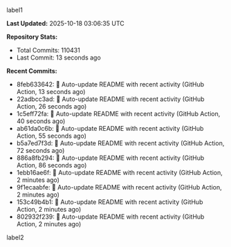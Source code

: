 
label1 
<!-- ACTIVITY_START -->
**Last Updated:** 2025-10-18 03:06:35 UTC

**Repository Stats:**
- Total Commits: 110431
- Last Commit: 13 seconds ago

**Recent Commits:**
- 8feb633642: 🤖 Auto-update README with recent activity (GitHub Action, 13 seconds ago)
- 22adbcc3ad: 🤖 Auto-update README with recent activity (GitHub Action, 26 seconds ago)
- 1c5eff72fa: 🤖 Auto-update README with recent activity (GitHub Action, 40 seconds ago)
- ab61da0c6b: 🤖 Auto-update README with recent activity (GitHub Action, 55 seconds ago)
- b5a7ed7f3d: 🤖 Auto-update README with recent activity (GitHub Action, 72 seconds ago)
- 886a8fb294: 🤖 Auto-update README with recent activity (GitHub Action, 86 seconds ago)
- 1ebb16ae6f: 🤖 Auto-update README with recent activity (GitHub Action, 2 minutes ago)
- 9f1ecaabfe: 🤖 Auto-update README with recent activity (GitHub Action, 2 minutes ago)
- 153c49b4b1: 🤖 Auto-update README with recent activity (GitHub Action, 2 minutes ago)
- 802932f239: 🤖 Auto-update README with recent activity (GitHub Action, 2 minutes ago)
<!-- ACTIVITY_END -->

label2
